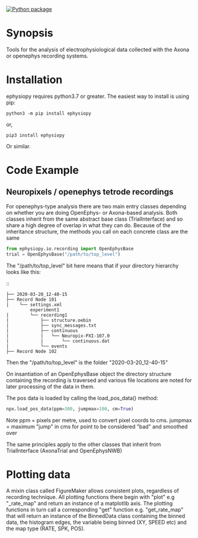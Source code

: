 [![Python package](https://github.com/rhayman/ephysiopy/actions/workflows/python-package.yml/badge.svg)](https://github.com/rhayman/ephysiopy/actions/workflows/python-package.yml)

Synopsis
========

Tools for the analysis of electrophysiological data collected with the Axona or openephys recording systems.

Installation
============

ephysiopy requires python3.7 or greater. The easiest way to install is using pip:

``python3 -m pip install ephysiopy``

or,

``pip3 install ephysiopy``

Or similar.

Code Example
============

Neuropixels / openephys tetrode recordings
------------------------------------------

For openephys-type analysis there are two main entry classes depending on whether you are doing
OpenEphys- or Axona-based analysis. Both classes inherit from the same abstract base
class (TrialInterface) and so share a high degree of overlap in what they can do. Because
of the inheritance structure, the methods you call on each concrete class are the same

```python
from ephysiopy.io.recording import OpenEphysBase
trial = OpenEphysBase("/path/to/top_level")
```

The "/path/to/top_level" bit here means that if your directory hierarchy looks like this:

::

    ├── 2020-03-20_12-40-15
    ├── Record Node 101
    |    └── settings.xml
             experiment1
    |        └── recording1
    |            ├── structure.oebin
    |            ├── sync_messages.txt
    |            ├── continuous
    |            |   └── Neuropix-PXI-107.0
    |            |       └── continuous.dat
    |            └── events
    ├── Record Node 102


Then the "/path/to/top_level" is the folder "2020-03-20_12-40-15"

On insantiation of an OpenEphysBase object the directory structure containing the recording
is traversed and various file locations are noted for later processing of the data in them.

The pos data is loaded by calling the load_pos_data() method:

```python
npx.load_pos_data(ppm=300, jumpmax=100, cm=True)
```

Note
ppm = pixels per metre, used to convert pixel coords to cms.
jumpmax = maximum "jump" in cms for point to be considered "bad" and smoothed over

The same principles apply to the other classes that inherit from TrialInterface (AxonaTrial and OpenEphysNWB)


Plotting data
=============

A mixin class called FigureMaker allows consistent plots, regardless of recording technique. All plotting functions
there begin with "plot" e.g "_rate_map" and return an instance of a matplotlib axis. The plotting functions in turn
call a corresponding "get" function e.g. "get_rate_map" that will return an instance of the BinnedData class 
containing the binned data, the histogram edges, the variable being binned (XY, SPEED etc) and the map type 
(RATE, SPK, POS).
